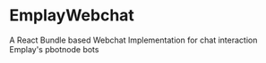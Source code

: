 # EmplayWebchat

A React Bundle based Webchat Implementation for chat interaction Emplay's pbotnode bots